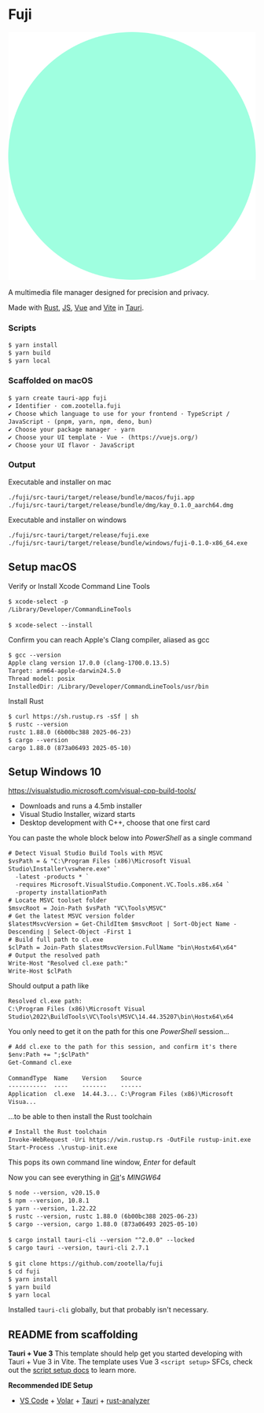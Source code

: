 
# Fuji

![Fuji](fuji.svg)

A multimedia file manager designed for precision and privacy.

Made with
[Rust](https://www.rust-lang.org/),
[JS](https://developer.mozilla.org/en-US/docs/Web/JavaScript),
[Vue](https://vuejs.org/) and
[Vite](https://vite.dev/) in
[Tauri](https://tauri.app/).

### Scripts

```
$ yarn install
$ yarn build
$ yarn local
```

### Scaffolded on macOS

```
$ yarn create tauri-app fuji
✔ Identifier · com.zootella.fuji
✔ Choose which language to use for your frontend · TypeScript / JavaScript - (pnpm, yarn, npm, deno, bun)
✔ Choose your package manager · yarn
✔ Choose your UI template · Vue - (https://vuejs.org/)
✔ Choose your UI flavor · JavaScript
```

### Output

Executable and installer on mac
```
./fuji/src-tauri/target/release/bundle/macos/fuji.app
./fuji/src-tauri/target/release/bundle/dmg/kay_0.1.0_aarch64.dmg
```

Executable and installer on windows
```
./fuji/src-tauri/target/release/fuji.exe
./fuji/src-tauri/target/release/bundle/windows/fuji-0.1.0-x86_64.exe
```

## Setup macOS

Verify or Install Xcode Command Line Tools
```
$ xcode-select -p
/Library/Developer/CommandLineTools

$ xcode-select --install
```

Confirm you can reach Apple's Clang compiler, aliased as gcc
```
$ gcc --version
Apple clang version 17.0.0 (clang-1700.0.13.5)
Target: arm64-apple-darwin24.5.0
Thread model: posix
InstalledDir: /Library/Developer/CommandLineTools/usr/bin
```

Install Rust
```
$ curl https://sh.rustup.rs -sSf | sh
$ rustc --version
rustc 1.88.0 (6b00bc388 2025-06-23)
$ cargo --version
cargo 1.88.0 (873a06493 2025-05-10)
```

## Setup Windows 10

https://visualstudio.microsoft.com/visual-cpp-build-tools/
 * Downloads and runs a 4.5mb installer
 * Visual Studio Installer, wizard starts
 * Desktop development with C++, choose that one first card

You can paste the whole block below into *PowerShell* as a single command
```
# Detect Visual Studio Build Tools with MSVC
$vsPath = & "C:\Program Files (x86)\Microsoft Visual Studio\Installer\vswhere.exe" `
  -latest -products * `
  -requires Microsoft.VisualStudio.Component.VC.Tools.x86.x64 `
  -property installationPath
# Locate MSVC toolset folder
$msvcRoot = Join-Path $vsPath "VC\Tools\MSVC"
# Get the latest MSVC version folder
$latestMsvcVersion = Get-ChildItem $msvcRoot | Sort-Object Name -Descending | Select-Object -First 1
# Build full path to cl.exe
$clPath = Join-Path $latestMsvcVersion.FullName "bin\Hostx64\x64"
# Output the resolved path
Write-Host "Resolved cl.exe path:"
Write-Host $clPath
```
Should output a path like
```
Resolved cl.exe path:
C:\Program Files (x86)\Microsoft Visual Studio\2022\BuildTools\VC\Tools\MSVC\14.44.35207\bin\Hostx64\x64
```
You only need to get it on the path for this one *PowerShell* session...
```
# Add cl.exe to the path for this session, and confirm it's there
$env:Path += ";$clPath"
Get-Command cl.exe

CommandType  Name    Version    Source
-----------  ----    -------    ------
Application  cl.exe  14.44.3... C:\Program Files (x86)\Microsoft Visua...
```

...to be able to then install the Rust toolchain
```
# Install the Rust toolchain
Invoke-WebRequest -Uri https://win.rustup.rs -OutFile rustup-init.exe
Start-Process .\rustup-init.exe
```
This pops its own command line window, *Enter* for default

Now you can see everything in [Git](https://git-scm.com/downloads/win)'s *MINGW64*
```
$ node --version, v20.15.0
$ npm --version, 10.8.1
$ yarn --version, 1.22.22
$ rustc --version, rustc 1.88.0 (6b00bc388 2025-06-23)
$ cargo --version, cargo 1.88.0 (873a06493 2025-05-10)

$ cargo install tauri-cli --version "^2.0.0" --locked
$ cargo tauri --version, tauri-cli 2.7.1

$ git clone https://github.com/zootella/fuji
$ cd fuji
$ yarn install
$ yarn build
$ yarn local
```
Installed `tauri-cli` globally, but that probably isn't necessary.

## README from scaffolding

**Tauri + Vue 3**
This template should help get you started developing with Tauri + Vue 3 in Vite. The template uses Vue 3 `<script setup>` SFCs, check out the [script setup docs](https://v3.vuejs.org/api/sfc-script-setup.html#sfc-script-setup) to learn more.

**Recommended IDE Setup**
- [VS Code](https://code.visualstudio.com/) + [Volar](https://marketplace.visualstudio.com/items?itemName=Vue.volar) + [Tauri](https://marketplace.visualstudio.com/items?itemName=tauri-apps.tauri-vscode) + [rust-analyzer](https://marketplace.visualstudio.com/items?itemName=rust-lang.rust-analyzer)
